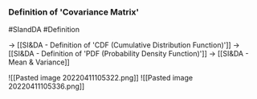 ### Definition of 'Covariance Matrix'
#SIandDA #Definition 

-> [[SI&DA - Definition of 'CDF (Cumulative Distribution Function)']]
-> [[SI&DA - Definition of 'PDF (Probability Density Function)']]
-> [[SI&DA - Mean & Variance]]

![[Pasted image 20220411105322.png]]
![[Pasted image 20220411105336.png]]
